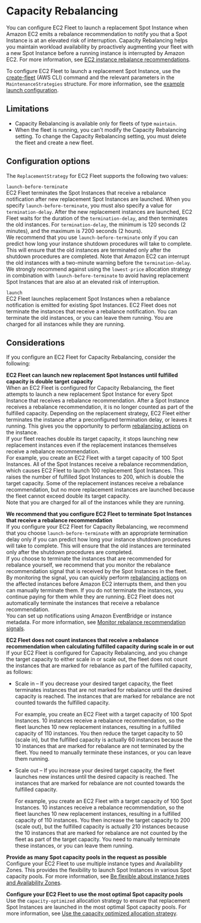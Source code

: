 # Capacity Rebalancing<a name="ec2-fleet-capacity-rebalance"></a>

You can configure EC2 Fleet to launch a replacement Spot Instance when Amazon EC2 emits a rebalance recommendation to notify you that a Spot Instance is at an elevated risk of interruption\. Capacity Rebalancing helps you maintain workload availability by proactively augmenting your fleet with a new Spot Instance before a running instance is interrupted by Amazon EC2\. For more information, see [EC2 instance rebalance recommendations](rebalance-recommendations.md)\.

To configure EC2 Fleet to launch a replacement Spot Instance, use the [create\-fleet](https://docs.aws.amazon.com/cli/latest/reference/ec2/create-fleet.html) \(AWS CLI\) command and the relevant parameters in the `MaintenanceStrategies` structure\. For more information, see the [example launch configuration](ec2-fleet-examples.md#ec2-fleet-config9)\.

## Limitations<a name="ec2-fleet-capacity-rebalance-limitations"></a>
+ Capacity Rebalancing is available only for fleets of type `maintain`\.
+ When the fleet is running, you can't modify the Capacity Rebalancing setting\. To change the Capacity Rebalancing setting, you must delete the fleet and create a new fleet\.

## Configuration options<a name="ec2-fleet-capacity-rebalance-config-options"></a>

The `ReplacementStrategy` for EC2 Fleet supports the following two values:

`launch-before-terminate`  
EC2 Fleet terminates the Spot Instances that receive a rebalance notification after new replacement Spot Instances are launched\. When you specify `launch-before-terminate`, you must also specify a value for `termination-delay`\. After the new replacement instances are launched, EC2 Fleet waits for the duration of the `termination-delay`, and then terminates the old instances\. For `termination-delay`, the minimum is 120 seconds \(2 minutes\), and the maximum is 7200 seconds \(2 hours\)\.  
We recommend that you use `launch-before-terminate` only if you can predict how long your instance shutdown procedures will take to complete\. This will ensure that the old instances are terminated only after the shutdown procedures are completed\. Note that Amazon EC2 can interrupt the old instances with a two\-minute warning before the `termination-delay`\.  
We strongly recommend against using the `lowest-price` allocation strategy in combination with `launch-before-terminate` to avoid having replacement Spot Instances that are also at an elevated risk of interruption\.

`launch`  
EC2 Fleet launches replacement Spot Instances when a rebalance notification is emitted for existing Spot Instances\. EC2 Fleet does not terminate the instances that receive a rebalance notification\. You can terminate the old instances, or you can leave them running\. You are charged for all instances while they are running\.

## Considerations<a name="ec2-fleet-capacity-rebalance-considerations"></a>

If you configure an EC2 Fleet for Capacity Rebalancing, consider the following:

**EC2 Fleet can launch new replacement Spot Instances until fulfilled capacity is double target capacity**  
When an EC2 Fleet is configured for Capacity Rebalancing, the fleet attempts to launch a new replacement Spot Instance for every Spot Instance that receives a rebalance recommendation\. After a Spot Instance receives a rebalance recommendation, it is no longer counted as part of the fulfilled capacity\. Depending on the replacement strategy, EC2 Fleet either terminates the instance after a preconfigured termination delay, or leaves it running\. This gives you the opportunity to perform [rebalancing actions](rebalance-recommendations.md#rebalancing-actions) on the instance\.  
If your fleet reaches double its target capacity, it stops launching new replacement instances even if the replacement instances themselves receive a rebalance recommendation\.  
For example, you create an EC2 Fleet with a target capacity of 100 Spot Instances\. All of the Spot Instances receive a rebalance recommendation, which causes EC2 Fleet to launch 100 replacement Spot Instances\. This raises the number of fulfilled Spot Instances to 200, which is double the target capacity\. Some of the replacement instances receive a rebalance recommendation, but no more replacement instances are launched because the fleet cannot exceed double its target capacity\.   
Note that you are charged for all of the instances while they are running\.

**We recommend that you configure EC2 Fleet to terminate Spot Instances that receive a rebalance recommendation**  
If you configure your EC2 Fleet for Capacity Rebalancing, we recommend that you choose `launch-before-terminate` with an appropriate termination delay only if you can predict how long your instance shutdown procedures will take to complete\. This will ensure that the old instances are terminated only after the shutdown procedures are completed\.  
If you choose to terminate the instances that are recommended for rebalance yourself, we recommend that you monitor the rebalance recommendation signal that is received by the Spot Instances in the fleet\. By monitoring the signal, you can quickly perform [rebalancing actions](rebalance-recommendations.md#rebalancing-actions) on the affected instances before Amazon EC2 interrupts them, and then you can manually terminate them\. If you do not terminate the instances, you continue paying for them while they are running\. EC2 Fleet does not automatically terminate the instances that receive a rebalance recommendation\.  
You can set up notifications using Amazon EventBridge or instance metadata\. For more information, see [Monitor rebalance recommendation signals](rebalance-recommendations.md#monitor-rebalance-recommendations)\.

**EC2 Fleet does not count instances that receive a rebalance recommendation when calculating fulfilled capacity during scale in or out**  
If your EC2 Fleet is configured for Capacity Rebalancing, and you change the target capacity to either scale in or scale out, the fleet does not count the instances that are marked for rebalance as part of the fulfilled capacity, as follows:  
+ Scale in – If you decrease your desired target capacity, the fleet terminates instances that are not marked for rebalance until the desired capacity is reached\. The instances that are marked for rebalance are not counted towards the fulfilled capacity\.

  For example, you create an EC2 Fleet with a target capacity of 100 Spot Instances\. 10 instances receive a rebalance recommendation, so the fleet launches 10 new replacement instances, resulting in a fulfilled capacity of 110 instances\. You then reduce the target capacity to 50 \(scale in\), but the fulfilled capacity is actually 60 instances because the 10 instances that are marked for rebalance are not terminated by the fleet\. You need to manually terminate these instances, or you can leave them running\.
+ Scale out – If you increase your desired target capacity, the fleet launches new instances until the desired capacity is reached\. The instances that are marked for rebalance are not counted towards the fulfilled capacity\. 

  For example, you create an EC2 Fleet with a target capacity of 100 Spot Instances\. 10 instances receive a rebalance recommendation, so the fleet launches 10 new replacement instances, resulting in a fulfilled capacity of 110 instances\. You then increase the target capacity to 200 \(scale out\), but the fulfilled capacity is actually 210 instances because the 10 instances that are marked for rebalance are not counted by the fleet as part of the target capacity\. You need to manually terminate these instances, or you can leave them running\.

**Provide as many Spot capacity pools in the request as possible**  
Configure your EC2 Fleet to use multiple instance types and Availability Zones\. This provides the flexibility to launch Spot Instances in various Spot capacity pools\. For more information, see [Be flexible about instance types and Availability Zones](spot-best-practices.md#be-instance-type-flexible)\.

**Configure your EC2 Fleet to use the most optimal Spot capacity pools**  
Use the `capacity-optimized` allocation strategy to ensure that replacement Spot Instances are launched in the most optimal Spot capacity pools\. For more information, see [Use the capacity optimized allocation strategy](spot-best-practices.md#use-capacity-optimized-allocation-strategy)\. 